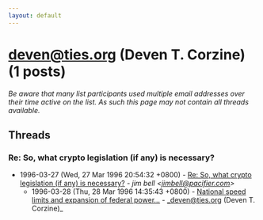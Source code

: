 ```yaml
---
layout: default
---
```


# deven@ties.org (Deven T. Corzine) (1 posts)

_Be aware that many list participants used multiple email addresses over their time active on the list. As such this page may not contain all threads available._

## Threads

### Re: So, what crypto legislation (if any) is necessary?
+ 1996-03-27 (Wed, 27 Mar 1996 20:54:32 +0800) - [Re: So, what crypto legislation (if any) is necessary?](/archive/1996/03/7ec521cb9fd747809f63101e439450441e04315c97109f26c36c259d1590d13f) - _jim bell \<jimbell@pacifier.com\>_
  + 1996-03-28 (Thu, 28 Mar 1996 14:35:43 +0800) - [National speed limits and expansion of federal power...](/archive/1996/03/8d89e8c7caa6a35e522e242f061247075d3cc909ff15f7be48c4388e1394593a) - _deven@ties.org (Deven T. Corzine)_

